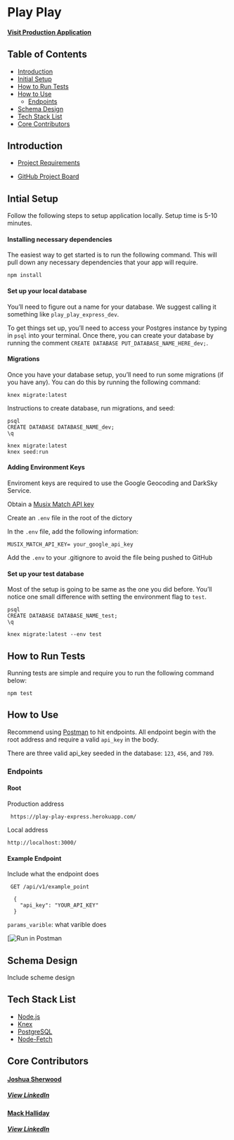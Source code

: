 

# Play Play

#### [Visit Production Application](https://play-play-express.herokuapp.com/)

## Table of Contents
 *  [Introduction](https://github.com/MackHalliday/play-play-express#introduction)
 *  [Initial Setup](https://github.com/MackHalliday/play-play-express#intial-setup)
 *  [How to Run Tests](https://github.com/MackHalliday/play-play-express#how-to-run-tests)
 *  [How to Use](https://github.com/MackHalliday/play-play-express#how-to-use)
    * [Endpoints](https://github.com/MackHalliday/play-play-express/blob/master/README.md#endpoints)
 *  [Schema Design](https://github.com/MackHalliday/play-play-express#schema-design)
 *  [Tech Stack List](https://github.com/MackHalliday/play-play-express#tech-stack-list)
 *  [Core Contributors](https://github.com/MackHalliday/play-play-express#core-contributors)

## Introduction

* [Project Requirements]()

* [GitHub Project Board]()


 ## Intial Setup

 Follow the following steps to setup application locally. Setup time is 5-10 minutes.

#### Installing necessary dependencies
The easiest way to get started is to run the following command. This will pull down any necessary dependencies that your app will require.

`npm install`

#### Set up your local database
You’ll need to figure out a name for your database. We suggest calling it something like `play_play_express_dev`.  

To get things set up, you’ll need to access your Postgres instance by typing in `psql` into your terminal. Once there, you can create your database by running the comment `CREATE DATABASE PUT_DATABASE_NAME_HERE_dev;`.

#### Migrations
Once you have your database setup, you’ll need to run some migrations (if you have any). You can do this by running the following command:

`knex migrate:latest`


Instructions to create database, run migrations, and seed:
```
psql
CREATE DATABASE DATABASE_NAME_dev;
\q

knex migrate:latest
knex seed:run
```

#### Adding Environment Keys
Enviroment keys are required to use the Google Geocoding and DarkSky Service.

Obtain a [Musix Match API key]()

Create an `.env` file in the root of the dictory

In the `.env` file, add the following information:

```
MUSIX_MATCH_API_KEY= your_google_api_key
```

Add the `.env` to your .gitignore to avoid the file being pushed to GitHub

#### Set up your test database
Most of the setup is going to be same as the one you did before. You’ll notice one small difference with setting the environment flag to `test`.  

```
psql
CREATE DATABASE DATABASE_NAME_test;
\q

knex migrate:latest --env test
```

 ## How to Run Tests

 Running tests are simple and require you to run the following command below:

`npm test`

 ## How to Use

 Recommend using [Postman](https://www.getpostman.com/) to hit endpoints. All endpoint begin with the root address and require a valid `api_key` in the body.

 There are three valid api_key seeded in the database: `123`, `456`, and `789`.

 ### Endpoints

 #### Root

Production address

``` https://play-play-express.herokuapp.com/```

Local address

``` http://localhost:3000/ ```

#### Example Endpoint
Include what the endpoint does

``` GET /api/v1/example_point```

 ``` body:
   {
     "api_key": "YOUR_API_KEY"
   }
```

```params_varible```: what varible does

[![Run in Postman]()


 ## Schema Design
 
 Include scheme design

 ## Tech Stack List
   *  [Node.js](https://nodejs.org/en/)
   *  [Knex](http://knexjs.org/)
   *  [PostgreSQL](https://www.postgresql.org/)
   *  [Node-Fetch](https://www.npmjs.com/package/node-fetch)

  ## Core Contributors
  
   #### [Joshua Sherwood](https://github.com/joshsherwood1)
  ##### [View LinkedIn](https://www.linkedin.com/in/sherwoodjosh/)
  

  #### [Mack Halliday](https://github.com/MackHalliday)
  ##### [View LinkedIn](https://www.linkedin.com/in/mackhalliday/)
  
 

